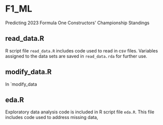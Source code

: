 # F1_ML
Predicting 2023 Formula One Constructors' Championship Standings


## read_data.R
R script file `read_data.R` includes code used to read in csv files. Variables assigned to the data sets are saved in `read_data.rda` for further use.


## modify_data.R
In `modify_data



## eda.R
Exploratory data analysis code is included in R script file `eda.R`. This file includes code used to address missing data,
